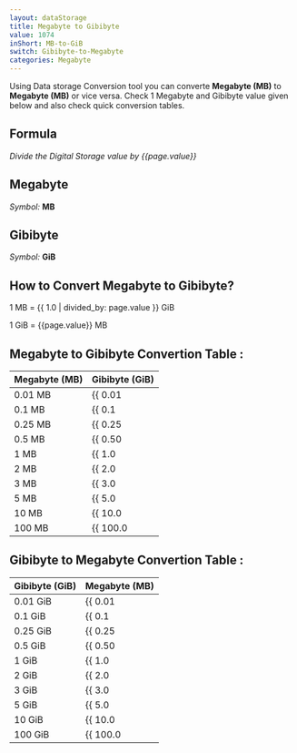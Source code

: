 ```yaml
---
layout: dataStorage
title: Megabyte to Gibibyte
value: 1074
inShort: MB-to-GiB
switch: Gibibyte-to-Megabyte
categories: Megabyte
---
```


Using Data storage Conversion tool you can converte **Megabyte (MB)** to **Megabyte (MB)** or vice versa. Check 1 Megabyte and Gibibyte value given below and also check quick conversion tables.

## Formula
*Divide the Digital Storage value by {{page.value}}*

## Megabyte
*Symbol:* **MB**

## Gibibyte
*Symbol:* **GiB**

## How to Convert Megabyte to Gibibyte?

1 MB = {{ 1.0 | divided_by: page.value }} GiB

1 GiB = {{page.value}} MB


## Megabyte to Gibibyte Convertion Table :

| Megabyte (MB) | Gibibyte (GiB) |
| ---- | ---- |
| 0.01 MB | {{ 0.01 | divided_by: page.value }} GiB |
| 0.1 MB | {{ 0.1 | divided_by: page.value }} GiB |
| 0.25 MB | {{ 0.25 | divided_by: page.value }} GiB |
| 0.5 MB | {{ 0.50 | divided_by: page.value }} GiB |
| 1 MB | {{ 1.0 | divided_by: page.value }} GiB |
| 2 MB | {{ 2.0 | divided_by: page.value }} GiB |
| 3 MB | {{ 3.0 | divided_by: page.value }} GiB |
| 5 MB | {{ 5.0 | divided_by: page.value }} GiB |
| 10 MB | {{ 10.0 | divided_by: page.value }} GiB |
| 100 MB | {{ 100.0 | divided_by: page.value }} GiB |

## Gibibyte to Megabyte Convertion Table :

| Gibibyte (GiB) | Megabyte (MB) |
| ---- | ---- |
| 0.01 GiB | {{ 0.01 | times: page.value }} MB |
| 0.1 GiB | {{ 0.1 | times: page.value }} MB |
| 0.25 GiB | {{ 0.25 | times: page.value }} MB |
| 0.5 GiB | {{ 0.50 | times: page.value }} MB |
| 1 GiB | {{ 1.0 | times: page.value }} MB |
| 2 GiB | {{ 2.0 | times: page.value }} MB |
| 3 GiB | {{ 3.0 | times: page.value }} MB |
| 5 GiB | {{ 5.0 | times: page.value }} MB |
| 10 GiB | {{ 10.0 | times: page.value }} MB |
| 100 GiB | {{ 100.0 | times: page.value }} MB |


<script>
document.getElementById('selectInput')[8].selected = true
document.getElementById('selectOutput')[13].selected = true
</script>
